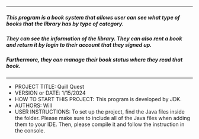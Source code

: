 ------------------------------------------------------------------------
##### This program is a book system that allows user can see what type of books that the library has by type of category. 
##### They can see the information of the library. They can also rent a book and return it by login to their account that they signed up. 
##### Furthermore, they can manage their book status where they read that book.
------------------------------------------------------------------------

* PROJECT TITLE: Quill Quest
* VERSION or DATE: 1/15/2024
* HOW TO START THIS PROJECT: This program is developed by JDK.  
* AUTHORS: Will
* USER INSTRUCTIONS: To set up the project, find the Java files inside the folder. Please make sure to include all of the Java files when adding them to your IDE. Then, please compile it and follow the instruction in the console. 

